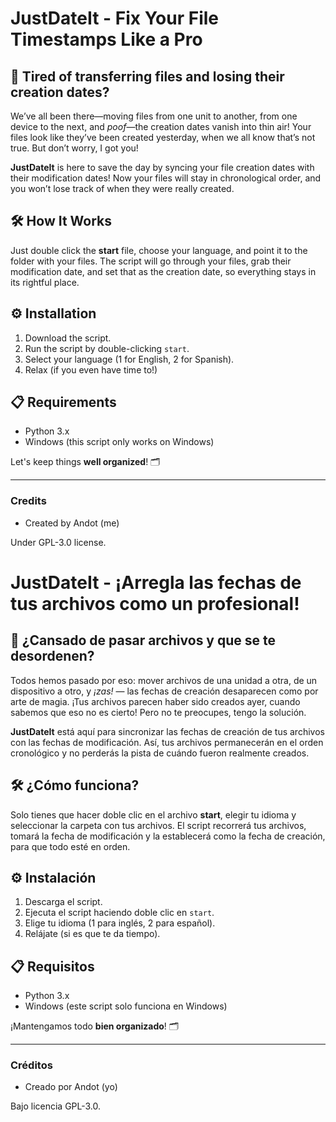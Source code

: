 # JustDateIt - Fix Your File Timestamps Like a Pro

## 📅 Tired of transferring files and losing their creation dates?

We’ve all been there—moving files from one unit to another, from one device to the next, and *poof*—the creation dates vanish into thin air! Your files look like they’ve been created yesterday, when we all know that’s not true. But don’t worry, I got you!

**JustDateIt** is here to save the day by syncing your file creation dates with their modification dates! Now your files will stay in chronological order, and you won’t lose track of when they were really created.

## 🛠 How It Works

Just double click the **start** file, choose your language, and point it to the folder with your files. The script will go through your files, grab their modification date, and set that as the creation date, so everything stays in its rightful place.

## ⚙️ Installation

1. Download the script.
2. Run the script by double-clicking `start`.
3. Select your language (1 for English, 2 for Spanish).
4. Relax (if you even have time to!)

## 📋 Requirements

- Python 3.x
- Windows (this script only works on Windows)

Let's keep things **well organized**! 🗂

---

### Credits

- Created by Andot (me)

Under GPL-3.0 license.

# JustDateIt - ¡Arregla las fechas de tus archivos como un profesional!

## 📅 ¿Cansado de pasar archivos y que se te desordenen?

Todos hemos pasado por eso: mover archivos de una unidad a otra, de un dispositivo a otro, y *¡zas!* — las fechas de creación desaparecen como por arte de magia. ¡Tus archivos parecen haber sido creados ayer, cuando sabemos que eso no es cierto! Pero no te preocupes, tengo la solución.

**JustDateIt** está aquí para sincronizar las fechas de creación de tus archivos con las fechas de modificación. Así, tus archivos permanecerán en el orden cronológico y no perderás la pista de cuándo fueron realmente creados.

## 🛠 ¿Cómo funciona?

Solo tienes que hacer doble clic en el archivo **start**, elegir tu idioma y seleccionar la carpeta con tus archivos. El script recorrerá tus archivos, tomará la fecha de modificación y la establecerá como la fecha de creación, para que todo esté en orden.

## ⚙️ Instalación

1. Descarga el script.
2. Ejecuta el script haciendo doble clic en `start`.
3. Elige tu idioma (1 para inglés, 2 para español).
4. Relájate (si es que te da tiempo).

## 📋 Requisitos

- Python 3.x
- Windows (este script solo funciona en Windows)


¡Mantengamos todo **bien organizado**! 🗂

---

### Créditos

- Creado por Andot (yo)

Bajo licencia GPL-3.0.
